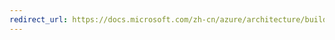 ```yaml
---
redirect_url: https://docs.microsoft.com/zh-cn/azure/architecture/building-blocks/extending-templates/objects-as-parameters
---
```

